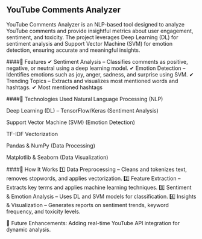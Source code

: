 ## YouTube Comments Analyzer
YouTube Comments Analyzer is an NLP-based tool designed to analyze YouTube comments and provide insightful metrics about user engagement, sentiment, and toxicity. The project leverages Deep Learning (DL) for sentiment analysis and Support Vector Machine (SVM) for emotion detection, ensuring accurate and meaningful insights.

####🔹 Features
✔ Sentiment Analysis – Classifies comments as positive, negative, or neutral using a deep learning model.
✔ Emotion Detection – Identifies emotions such as joy, anger, sadness, and surprise using SVM.
✔ Trending Topics – Extracts and visualizes most mentioned words and hashtags.
✔ Most mentioned hashtags

####🔹 Technologies Used
Natural Language Processing (NLP)

Deep Learning (DL) – TensorFlow/Keras (Sentiment Analysis)

Support Vector Machine (SVM) (Emotion Detection)

TF-IDF Vectorization

Pandas & NumPy (Data Processing)

Matplotlib & Seaborn (Data Visualization)

####🔹 How It Works
1️⃣ Data Preprocessing – Cleans and tokenizes text, removes stopwords, and applies vectorization.
2️⃣ Feature Extraction – Extracts key terms and applies machine learning techniques.
3️⃣ Sentiment & Emotion Analysis – Uses DL and SVM models for classification.
4️⃣ Insights & Visualization – Generates reports on sentiment trends, keyword frequency, and toxicity levels.

🚀 Future Enhancements: Adding real-time YouTube API integration for dynamic analysis.
